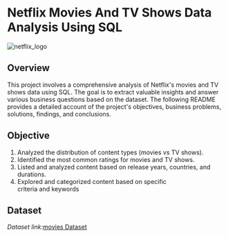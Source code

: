# Netflix Movies And TV Shows Data Analysis Using SQL

![netflix_logo](https://github.com/MahinBasha-591/Netflix_Project_SQL/blob/main/netflix_logo.jpg)

## Overview
This project involves a comprehensive analysis of Netflix's movies and TV shows data using SQL. The goal is to extract valuable insights and answer various business questions based on the dataset. The following README provides a detailed account of the project's objectives, business problems, solutions, findings, and conclusions.

## Objective
1. Analyzed the distribution of content types (movies vs TV shows).
2. Identified the most common ratings for movies and TV shows.
3. Listed and analyzed content based on release years, countries, and durations.
4. Explored and categorized content based on specific criteria and keywords

## Dataset
*Dataset link:*[movies Dataset](https://www.kaggle.com/datasets/shivamb/netflix-shows?resource=download)
